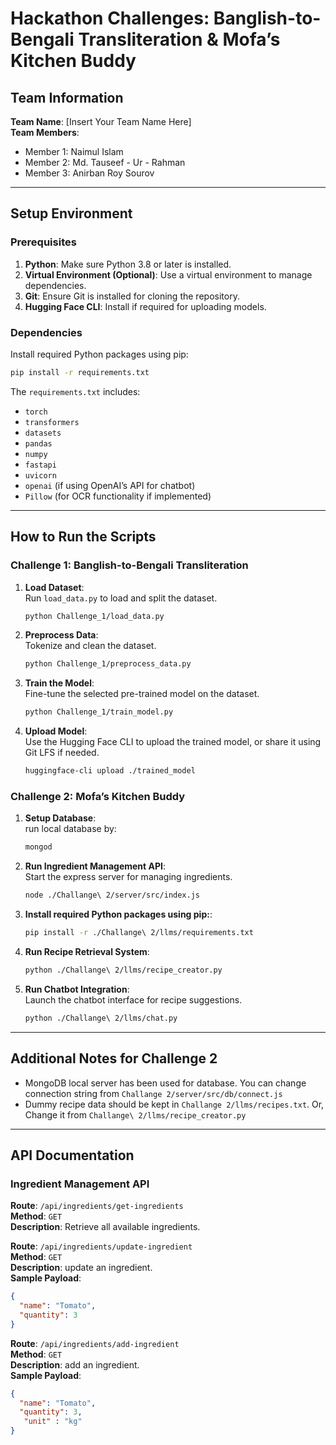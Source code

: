 # Hackathon Challenges: Banglish-to-Bengali Transliteration & Mofa’s Kitchen Buddy

## Team Information
**Team Name**: [Insert Your Team Name Here]  
**Team Members**:  
- Member 1: Naimul Islam 
- Member 2: Md. Tauseef - Ur - Rahman
- Member 3: Anirban Roy Sourov
---

## Setup Environment

### Prerequisites
1. **Python**: Make sure Python 3.8 or later is installed.
2. **Virtual Environment (Optional)**: Use a virtual environment to manage dependencies.
3. **Git**: Ensure Git is installed for cloning the repository.
4. **Hugging Face CLI**: Install if required for uploading models.

### Dependencies
Install required Python packages using pip:
```bash
pip install -r requirements.txt
```
The `requirements.txt` includes:
- `torch`
- `transformers`
- `datasets`
- `pandas`
- `numpy`
- `fastapi`
- `uvicorn`
- `openai` (if using OpenAI’s API for chatbot)
- `Pillow` (for OCR functionality if implemented)

---

## How to Run the Scripts

### Challenge 1: Banglish-to-Bengali Transliteration
1. **Load Dataset**:  
   Run `load_data.py` to load and split the dataset.
   ```bash
   python Challenge_1/load_data.py
   ```

2. **Preprocess Data**:  
   Tokenize and clean the dataset.
   ```bash
   python Challenge_1/preprocess_data.py
   ```

3. **Train the Model**:  
   Fine-tune the selected pre-trained model on the dataset.
   ```bash
   python Challenge_1/train_model.py
   ```

4. **Upload Model**:  
   Use the Hugging Face CLI to upload the trained model, or share it using Git LFS if needed.
   ```bash
   huggingface-cli upload ./trained_model
   ```

### Challenge 2: Mofa’s Kitchen Buddy
1. **Setup Database**:  
   run local database by:
   ```bash
   mongod
   ```

2. **Run Ingredient Management API**:  
   Start the express server for managing ingredients.
   ```bash
   node ./Challange\ 2/server/src/index.js
   ```
3. **Install required Python packages using pip:**:  
   ```bash
   pip install -r ./Challange\ 2/llms/requirements.txt
   ```
3. **Run Recipe Retrieval System**:  
  
   ```bash
   python ./Challange\ 2/llms/recipe_creator.py
   ```

4. **Run Chatbot Integration**:  
   Launch the chatbot interface for recipe suggestions.
   ```bash
   python ./Challange\ 2/llms/chat.py
   ```

---

## Additional Notes for Challenge 2
- MongoDB local server has been used for database. You can change connection string from `Challange 2/server/src/db/connect.js`
- Dummy recipe data should be kept in `Challange 2/llms/recipes.txt`. Or, Change it from `Challange\ 2/llms/recipe_creator.py`

---

## API Documentation

### Ingredient Management API

**Route**: `/api/ingredients/get-ingredients`  
**Method**: `GET`  
**Description**: Retrieve all available ingredients.  

**Route**: `/api/ingredients/update-ingredient`  
**Method**: `GET`  
**Description**: update an ingredient.  
**Sample Payload**:
```json
{
  "name": "Tomato",
  "quantity": 3
}
```
**Route**: `/api/ingredients/add-ingredient`  
**Method**: `GET`  
**Description**: add an ingredient.  
**Sample Payload**:
```json
{
  "name": "Tomato",
  "quantity": 3,
   "unit" : "kg"
}
```
